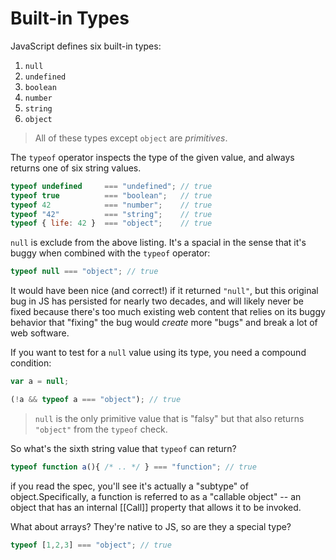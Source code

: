# Built-in Types

JavaScript defines six built-in types:

1. `null`
2. `undefined`
3. `boolean`
4. `number`
5. `string`
6. `object`

> All of these types except `object` are *primitives*.

The `typeof` operator inspects the type of the given value, and always returns one of six string values.

```js
typeof undefined     === "undefined"; // true
typeof true          === "boolean";   // true
typeof 42            === "number";    // true
typeof "42"          === "string";    // true
typeof { life: 42 }  === "object";    // true
```

`null` is exclude from the above listing. It's a spacial in the sense that it's buggy when combined with the `typeof` operator:

```js
typeof null === "object"; // true
```

It would have been nice (and correct!) if it returned `"null"`, but this original bug in JS has persisted for nearly two decades, and will likely never be fixed because there's too much existing web content that relies on its buggy behavior that "fixing" the bug would *create* more "bugs" and break a lot of web software.

If you want to test for a `null` value using its type, you need a compound condition:

```js
var a = null;

(!a && typeof a === "object"); // true
```

>`null` is the only primitive value that is "falsy" but that also returns `"object"` from the `typeof` check.

So what's the sixth string value that `typeof` can return?

```js
typeof function a(){ /* .. */ } === "function"; // true
```

 if you read the spec, you'll see it's actually a "subtype" of object.Specifically, a function is referred to as a "callable object" -- an object that has an internal [[Call]] property that allows it to be invoked.

What about arrays? They're native to JS, so are they a special type?

```js
typeof [1,2,3] === "object"; // true
```

